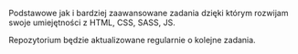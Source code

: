 Podstawowe jak i bardziej zaawansowane zadania dzięki którym rozwijam swoje umiejętności z HTML, CSS, SASS, JS.

Repozytorium będzie aktualizowane regularnie o kolejne zadania.